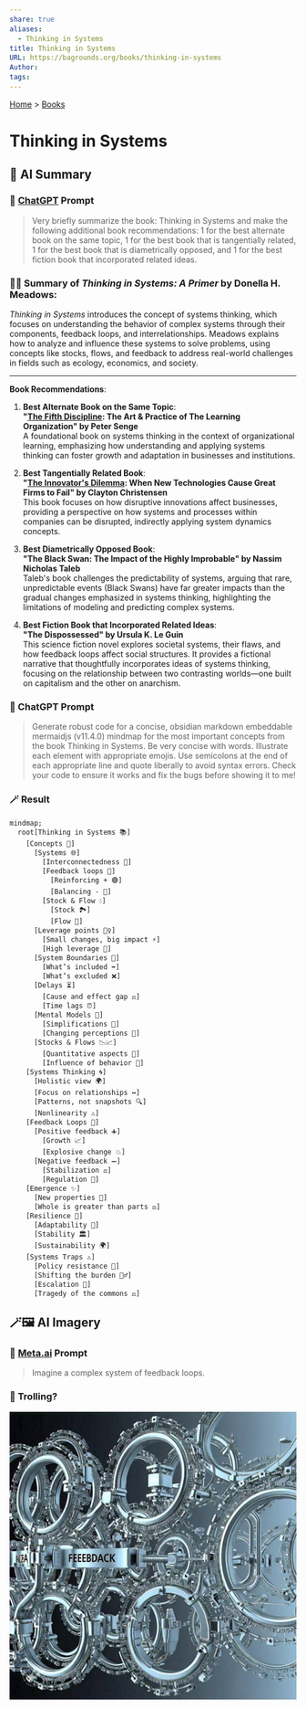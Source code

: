 ```yaml
---  
share: true  
aliases:  
  - Thinking in Systems  
title: Thinking in Systems  
URL: https://bagrounds.org/books/thinking-in-systems  
Author:   
tags:   
---  
```

[Home](../index.md) > [Books](./index.md)  
# Thinking in Systems  
## 🤖 AI Summary  
### 💬 [ChatGPT](https://chatgpt.com) Prompt  
> Very briefly summarize the book: Thinking in Systems and make the following additional book recommendations: 1 for the best alternate book on the same topic, 1 for the best book that is tangentially related, 1 for the best book that is diametrically opposed, and 1 for the best fiction book that incorporated related ideas.  
  
### 🤖💬 **Summary of _Thinking in Systems: A Primer_ by Donella H. Meadows**:    
_Thinking in Systems_ introduces the concept of systems thinking, which focuses on understanding the behavior of complex systems through their components, feedback loops, and interrelationships. Meadows explains how to analyze and influence these systems to solve problems, using concepts like stocks, flows, and feedback to address real-world challenges in fields such as ecology, economics, and society.  
  
---  
  
**Book Recommendations**:  
  
1. **Best Alternate Book on the Same Topic**:   
    **"[The Fifth Discipline](./The%20Fifth%20Discipline.md): The Art & Practice of The Learning Organization" by Peter Senge**    
    A foundational book on systems thinking in the context of organizational learning, emphasizing how understanding and applying systems thinking can foster growth and adaptation in businesses and institutions.  
      
2. **Best Tangentially Related Book**:    
    **"[The Innovator's Dilemma](./the%20innovators-dilemma.md): When New Technologies Cause Great Firms to Fail" by Clayton Christensen**    
    This book focuses on how disruptive innovations affect businesses, providing a perspective on how systems and processes within companies can be disrupted, indirectly applying system dynamics concepts.  
      
3. **Best Diametrically Opposed Book**:    
    **"The Black Swan: The Impact of the Highly Improbable" by Nassim Nicholas Taleb**    
    Taleb's book challenges the predictability of systems, arguing that rare, unpredictable events (Black Swans) have far greater impacts than the gradual changes emphasized in systems thinking, highlighting the limitations of modeling and predicting complex systems.  
      
4. **Best Fiction Book that Incorporated Related Ideas**:    
    **"The Dispossessed" by Ursula K. Le Guin**    
    This science fiction novel explores societal systems, their flaws, and how feedback loops affect social structures. It provides a fictional narrative that thoughtfully incorporates ideas of systems thinking, focusing on the relationship between two contrasting worlds—one built on capitalism and the other on anarchism.  
  
### 💬 ChatGPT Prompt  
> Generate robust code for a concise, obsidian markdown embeddable mermaidjs (v11.4.0) mindmap for the most important concepts from the book Thinking in Systems. Be very concise with words. Illustrate each element with appropriate emojis. Use semicolons at the end of each appropriate line and quote liberally to avoid syntax errors. Check your code to ensure it works and fix the bugs before showing it to me!  
  
### 🪄 Result  
```mermaid  
mindmap;  
  root[Thinking in Systems 📚]  
    [Concepts 🧠]  
      [Systems 🌐]  
        [Interconnectedness 🔗]  
        [Feedback loops 🔄]  
          [Reinforcing + 🟢]  
          [Balancing - 🔴]  
        [Stock & Flow 💧]  
          [Stock 🏞]  
          [Flow 🌊]  
      [Leverage points 🏋️‍♀️]  
        [Small changes, big impact ⚡]  
        [High leverage 🌟]  
      [System Boundaries 🔲]  
        [What’s included ➡️]  
        [What’s excluded ❌]  
      [Delays ⏳]  
        [Cause and effect gap ⚖️]  
        [Time lags ⏰]  
      [Mental Models 🧩]  
        [Simplifications 🧐]  
        [Changing perceptions 🧠]  
      [Stocks & Flows 📉📈]  
        [Quantitative aspects 🔢]  
        [Influence of behavior 👥]  
    [Systems Thinking 🌀]  
      [Holistic view 🌍]  
      [Focus on relationships ↔️]  
      [Patterns, not snapshots 🔍]  
      [Nonlinearity ⚠️]  
    [Feedback Loops 🔄]  
      [Positive feedback ➕]  
        [Growth 📈]  
        [Explosive change 💥]  
      [Negative feedback ➖]  
        [Stabilization ⚖️]  
        [Regulation 🌱]  
    [Emergence ✨]  
      [New properties 🌱]  
      [Whole is greater than parts ⚖️]  
    [Resilience 🌳]  
      [Adaptability 🔄]  
      [Stability 🏛]  
      [Sustainability 🌍]  
    [Systems Traps ⚠️]  
      [Policy resistance 🚫]  
      [Shifting the burden 🏋️‍♂️]  
      [Escalation 🔼]  
      [Tragedy of the commons ⚖️]  
```  
  
## 🪄🖼️ AI Imagery  
### 💬 [Meta.ai](https://meta.ai) Prompt  
> Imagine a complex system of feedback loops.  
  
### 🚃 Trolling?  
![Pasted image 20241210001850](../Pasted%20image%2020241210001850.jpg)